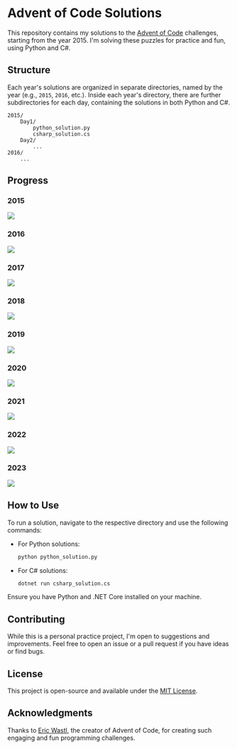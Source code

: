 
# Advent of Code Solutions

This repository contains my solutions to the [Advent of Code](https://adventofcode.com/) challenges, starting from the year 2015. I'm solving these puzzles for practice and fun, using Python and C#.

## Structure

Each year's solutions are organized in separate directories, named by the year (e.g., `2015`, `2016`, etc.). Inside each year's directory, there are further subdirectories for each day, containing the solutions in both Python and C#.

```
2015/
    Day1/
        python_solution.py
        csharp_solution.cs
    Day2/
        ...
2016/
    ...
```

## Progress

### 2015
![](https://geps.dev/progress/8?dangerColor=800000&warningColor=ff9900&successColor=006600)

### 2016
![](https://geps.dev/progress/0?dangerColor=800000&warningColor=ff9900&successColor=006600)

### 2017
![](https://geps.dev/progress/0?dangerColor=800000&warningColor=ff9900&successColor=006600)

### 2018
![](https://geps.dev/progress/0?dangerColor=800000&warningColor=ff9900&successColor=006600)

### 2019
![](https://geps.dev/progress/0?dangerColor=800000&warningColor=ff9900&successColor=006600)

### 2020
![](https://geps.dev/progress/0?dangerColor=800000&warningColor=ff9900&successColor=006600)

### 2021
![](https://geps.dev/progress/0?dangerColor=800000&warningColor=ff9900&successColor=006600)

### 2022
![](https://geps.dev/progress/0?dangerColor=800000&warningColor=ff9900&successColor=006600)

### 2023
![](https://geps.dev/progress/0?dangerColor=800000&warningColor=ff9900&successColor=006600)


## How to Use

To run a solution, navigate to the respective directory and use the following commands:

- For Python solutions:
  ```bash
  python python_solution.py
  ```

- For C# solutions:
  ```bash
  dotnet run csharp_solution.cs
  ```

Ensure you have Python and .NET Core installed on your machine.

## Contributing

While this is a personal practice project, I'm open to suggestions and improvements. Feel free to open an issue or a pull request if you have ideas or find bugs.

## License

This project is open-source and available under the [MIT License](LICENSE).

## Acknowledgments

Thanks to [Eric Wastl](http://was.tl/), the creator of Advent of Code, for creating such engaging and fun programming challenges.
